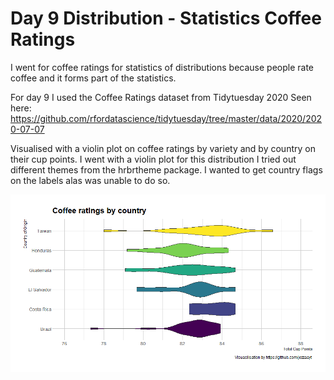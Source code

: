 # Day 9 Distribution - Statistics Coffee Ratings

I went for coffee ratings for statistics of distributions because people rate coffee and it forms part of the statistics. 

For day 9 I used the Coffee Ratings dataset from Tidytuesday 2020
Seen here: 
https://github.com/rfordatascience/tidytuesday/tree/master/data/2020/2020-07-07

Visualised with a violin plot on coffee ratings by variety and by country on their cup points. I went with a violin plot for this distribution 
I tried out different themes from the hrbrtheme package. I wanted to get country flags on the labels alas was unable to do so. 


![Coffee Ratings by Countries](https://github.com/jezzaayt/30DayChartChallenge/blob/main/day%209/coffee_country.png)
